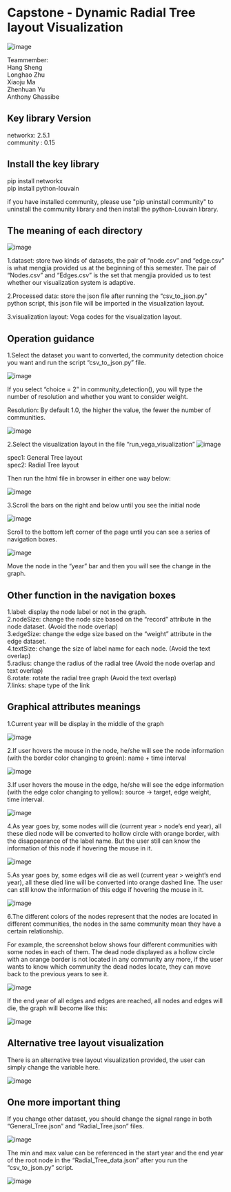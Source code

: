 # Capstone - Dynamic Radial Tree layout Visualization

![image](https://user-images.githubusercontent.com/70006591/117807515-4c4ac200-b28e-11eb-8544-ab69e1e926b2.png)

Teammember: <br>
Hang Sheng <br>
Longhao Zhu <br>
Xiaoju Ma <br>
Zhenhuan Yu <br>
Anthony Ghassibe <br>


## Key library Version <br>
networkx:  2.5.1 <br>
community :  0.15 <br>

## Install the key library
pip install networkx <br>
pip install python-louvain <br>

if you have installed community, please use "pip uninstall community" to uninstall the community library and then install the python-Louvain library.

## The meaning of each directory

![image](https://user-images.githubusercontent.com/70006591/117805165-3b4c8180-b28b-11eb-9c32-244b8f49a3e8.png)

1.dataset: store two kinds of datasets, the pair of “node.csv” and “edge.csv” is what mengjia provided us at the beginning of this semester. The pair of “Nodes.csv” and “Edges.csv” is the set that mengjia provided us to test whether our visualization system is adaptive.

2.Processed data: store the json file after running the “csv_to_json.py” python script, this json file will be imported in the visualization layout.

3.visualization layout: Vega codes for the visualization layout.

## Operation guidance

1.Select the dataset you want to converted, the community detection choice you want and run the script “csv_to_json.py” file. 

![image](https://user-images.githubusercontent.com/70006591/118007284-98752f80-b37e-11eb-9dff-b9df093aad84.png)

If you select “choice = 2” in community_detection(), you will type the number of resolution and whether you want to consider weight.

Resolution: By default 1.0, the higher the value, the fewer the number of communities.

![image](https://user-images.githubusercontent.com/70006591/117805193-47384380-b28b-11eb-83e0-336268a3aab4.png)


2.Select the visualization layout in the file “run_vega_visualization”
![image](https://user-images.githubusercontent.com/70006591/117805206-499a9d80-b28b-11eb-9f0c-6cadf0cb96bd.png)


spec1: General Tree layout<br>
spec2: Radial Tree layout <br>

Then run the html file in browser in either one way below:

![image](https://user-images.githubusercontent.com/70006591/117805219-4bfcf780-b28b-11eb-9aed-2da3a8aa6644.png)



3.Scroll the bars on the right and below until you see the initial node

![image](https://user-images.githubusercontent.com/70006591/117805237-4f907e80-b28b-11eb-9819-817ca8a79e77.png)


Scroll to the bottom left corner of the page until you can see a series of navigation boxes.

![image](https://user-images.githubusercontent.com/70006591/117805246-51f2d880-b28b-11eb-920f-d469abd9dab7.png)

Move the node in the “year” bar and then you will see the change in the graph.

## Other function in the navigation boxes
1.label: display the node label or not in the graph. <br>
2.nodeSize: change the node size based on the “record” attribute 	in the node dataset. (Avoid the node overlap)  <br>
3.edgeSize: change the edge size based on the “weight” attribute 	in the edge dataset.  <br>
4.textSize: change the size of label name for each node. (Avoid the text overlap)  <br>
5.radius: change the radius of the radial tree (Avoid the node overlap and text overlap)  <br>
6.rotate: rotate the radial tree graph (Avoid the text overlap)   <br>
7.links: shape type of the link  <br>

## Graphical attributes meanings
1.Current year will be display in the middle of the graph

![image](https://user-images.githubusercontent.com/70006591/117805258-55865f80-b28b-11eb-9e78-b6b3acdf5b56.png)


2.If user hovers the mouse in the node, he/she will see the node information (with the border color changing to green): name + time interval

![image](https://user-images.githubusercontent.com/70006591/117805268-57e8b980-b28b-11eb-97b7-6c454720c862.png)

3.If user hovers the mouse in the edge, he/she will see the edge information (with the edge color changing to yellow): source -> target, edge weight, time interval.

![image](https://user-images.githubusercontent.com/70006591/117805275-5a4b1380-b28b-11eb-9e7d-9c2696c27c64.png)

4.As year goes by, some nodes will die (current year > node’s end year), all these died node will be converted to hollow circle with orange border, with the disappearance of the label name. But the user still can know the information of this node if hovering the mouse in it.

![image](https://user-images.githubusercontent.com/70006591/117805285-5cad6d80-b28b-11eb-8298-b765c2412b16.png)

5.As year goes by, some edges will die as well (current year > weight’s end year), all these died line will be converted into orange dashed line. The user can still know the information of this edge if hovering the mouse in it.

![image](https://user-images.githubusercontent.com/70006591/117805294-5f0fc780-b28b-11eb-9a3a-2a80ab53eccd.png)

6.The different colors of the nodes represent that the nodes are located in different communities, the nodes in the same community mean they have a certain relationship.

For example, the screenshot below shows four different communities with some nodes in each of them. The dead node displayed as a hollow circle with an orange border is not located in any community any more, if the user wants to know which community the dead nodes locate, they can move back to the previous years to see it.

![image](https://user-images.githubusercontent.com/70006591/118005675-2c45fc00-b37d-11eb-95b0-7e353f015a7a.png)


If the end year of all edges and edges are reached, all nodes and edges will die, the graph will become like this:

![image](https://user-images.githubusercontent.com/70006591/117805935-2ae8d680-b28c-11eb-9de7-eae7add38818.png)

## Alternative tree layout visualization

There is an alternative tree layout visualization provided, the user can simply change the variable here.

![image](https://user-images.githubusercontent.com/70006591/118007034-5ba93880-b37e-11eb-875e-96d643fb6246.png)


## One more important thing
If you change other dataset, you should change the signal range in both “General_Tree.json” and “Radial_Tree.json” files.

![image](https://user-images.githubusercontent.com/70006591/117805414-89618500-b28b-11eb-9473-c2573f6b16a8.png)


The min and max value can be referenced in the start year and the end year of the root node in the “Radial_Tree_data.json” after you run the “csv_to_json.py” script.

![image](https://user-images.githubusercontent.com/70006591/117805422-8bc3df00-b28b-11eb-9cee-6e8a21dd921d.png)
